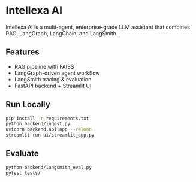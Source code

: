# Intellexa AI

Intellexa AI is a multi-agent, enterprise-grade LLM assistant that combines RAG, LangGraph, LangChain, and LangSmith.

## Features
- RAG pipeline with FAISS
- LangGraph-driven agent workflow
- LangSmith tracing & evaluation
- FastAPI backend + Streamlit UI

## Run Locally

```bash
pip install -r requirements.txt
python backend/ingest.py
uvicorn backend.api:app --reload
streamlit run ui/streamlit_app.py
```

## Evaluate
```bash
python backend/langsmith_eval.py
pytest tests/
```
